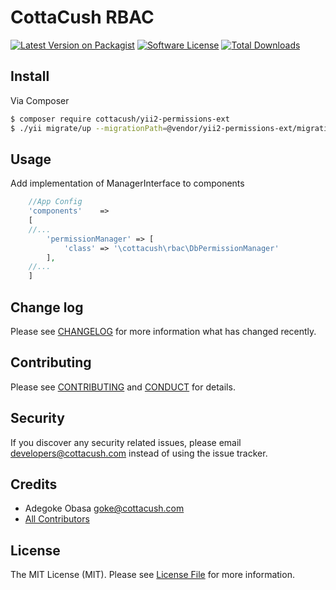 # CottaCush RBAC

[![Latest Version on Packagist][ico-version]][link-packagist]
[![Software License][ico-license]](LICENSE.md)
[![Total Downloads][ico-downloads]][link-downloads]


## Install

Via Composer

``` bash
$ composer require cottacush/yii2-permissions-ext
$ ./yii migrate/up --migrationPath=@vendor/yii2-permissions-ext/migrations
```


## Usage

Add implementation of ManagerInterface to components
``` php
    //App Config
    'components'    =>
    [
    //...
        'permissionManager' => [
            'class' => '\cottacush\rbac\DbPermissionManager'
        ],
    //...
    ]
```

## Change log

Please see [CHANGELOG](CHANGELOG.md) for more information what has changed recently.


## Contributing

Please see [CONTRIBUTING](CONTRIBUTING.md) and [CONDUCT](CONDUCT.md) for details.

## Security

If you discover any security related issues, please email <developers@cottacush.com> instead of using the issue tracker.

## Credits

- Adegoke Obasa goke@cottacush.com
- [All Contributors][link-contributors]

## License

The MIT License (MIT). Please see [License File](LICENSE.md) for more information.

[ico-version]: https://img.shields.io/packagist/v/cottacush/yii2-permissions-ext.svg?style=flat-square
[ico-license]: https://img.shields.io/badge/license-MIT-brightgreen.svg?style=flat-square
[ico-travis]: https://img.shields.io/travis/cottacush/yii2-permissions-ext/master.svg?style=flat-square
[ico-scrutinizer]: https://img.shields.io/scrutinizer/coverage/g/cottacush/yii2-permissions-ext.svg?style=flat-square
[ico-code-quality]: https://img.shields.io/scrutinizer/g/cottacush/yii2-permissions-ext.svg?style=flat-square
[ico-downloads]: https://img.shields.io/packagist/dt/cottacush/yii2-permissions-ext.svg?style=flat-square

[link-packagist]: https://packagist.org/packages/cottacush/yii2-permissions-ext
[link-travis]: https://travis-ci.org/cottacush/yii2-permissions-ext
[link-scrutinizer]: https://scrutinizer-ci.com/g/cottacush/yii2-permissions-ext/code-structure
[link-code-quality]: https://scrutinizer-ci.com/g/cottacush/yii2-permissions-ext
[link-downloads]: https://packagist.org/packages/cottacush/yii2-permissions-ext
[link-author]: https://github.com/goke-epapa
[link-contributors]: ../../contributors
